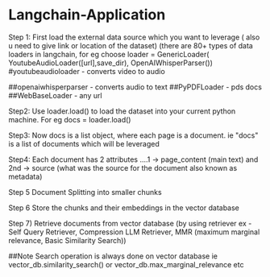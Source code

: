 # Langchain-Application

Step 1: First load the external data source which you want to leverage ( also u need to give link or location of the dataset)
(there are 80+ types of data loaders in langchain, for eg choose 
loader = GenericLoader(
    YoutubeAudioLoader([url],save_dir),
    OpenAIWhisperParser()) #youtubeaudioloader - converts video to audio 

##openaiwhisperparser - converts audio to text
##PyPDFLoader - pds docs
##WebBaseLoader - any url 


Step2: Use loader.load() to load the dataset into your current python machine. For eg
docs = loader.load()

Step3: Now docs is a list object, where each page is a document. ie "docs" is a list of documents which will be leveraged

Step4: Each document has 2 attributes ....1 -> page_content  (main text) and 2nd -> source (what was the source for the document also known as metadata)



Step 5 Document Splitting into smaller chunks

Step 6 Store the chunks and their embeddings in the vector database

Step 7) Retrieve documents from vector database (by using retriever ex - Self Query Retriever, Compression LLM Retriever, MMR (maximum marginal relevance, Basic Similarity Search))

##Note Search operation is always done on vector database ie vector_db.similarity_search() or vector_db.max_marginal_relevance etc
